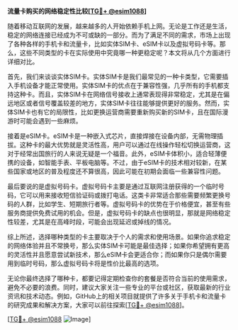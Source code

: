 **流量卡购买的网络稳定性比较[[TG💪+ @esim1088](https://t.me/s/esim1088)]**

随着移动互联网的发展，越来越多的人开始依赖手机上网。无论是工作还是生活，稳定的网络连接已经成为不可或缺的一部分。而为了满足不同的需求，市场上出现了各种各样的手机卡和流量卡，比如实体SIM卡、eSIM卡以及虚拟号码卡等。那么，这些不同类型的卡在实际使用中究竟哪一种更稳定呢？本文将从几个方面进行详细对比。

首先，我们来谈谈实体SIM卡。实体SIM卡是我们最常见的一种卡类型，它需要插入手机设备才能正常使用。实体SIM卡的优点在于兼容性强，几乎所有的手机都支持这种卡。而且，实体SIM卡在网络信号接收上通常表现得非常稳定，尤其是在偏远地区或者信号覆盖较差的地方，实体SIM卡往往能够提供更好的服务。然而，实体SIM卡也有它的局限性，比如更换运营商需要重新购买新的SIM卡，且在国际漫游时可能会遇到一些麻烦。

接着是eSIM卡。eSIM卡是一种嵌入式芯片，直接焊接在设备内部，无需物理插拔。这种卡的最大优势就是灵活性高，用户可以通过在线操作轻松切换运营商，这对于经常出国旅行的人来说无疑是一个福音。此外，eSIM卡体积小，适合轻薄便携的设备，如智能手表、平板电脑等。不过，由于eSIM卡的技术相对较新，在某些国家或地区的普及程度还不算很高，因此可能在初期会面临一些兼容性问题。

最后要说的是虚拟号码卡。虚拟号码卡主要是通过互联网注册获得的一个临时号码，它可以用来接收短信验证码或拨打电话。这类卡非常适合那些需要频繁更换号码的人群，比如学生、短期旅行者等。虚拟号码卡的优势在于价格便宜，甚至有些服务商提供免费试用的机会。但是，虚拟号码卡的缺点也很明显，那就是网络稳定性较差，尤其是在高峰时段，可能会出现延迟或掉线的情况。

综上所述，选择哪种类型的卡主要取决于个人的需求和使用场景。如果你追求稳定的网络体验并且不常换号，那么实体SIM卡可能是最佳选择；如果你希望拥有更高的灵活性并且愿意尝试新技术，那么eSIM卡会更适合你；而如果你只是偶尔需要用到临时号码，那么虚拟号码卡将是性价比最高的选项。

无论你最终选择了哪种卡，都要记得定期检查你的套餐是否符合当前的使用需求，避免不必要的浪费。同时，建议大家关注一些专业的平台或社区，获取最新的行业资讯和技术动态。例如，GitHub上的相关项目就提供了许多关于手机卡和流量卡的研究成果和解决方案，大家可以前往探索[[TG💪+ @esim1088](https://t.me/s/esim1088)]。

[[TG💪+ @esim1088](https://t.me/s/esim1088) ![Image](https://i.postimg.cc/4NQfJmqS/Snipaste-2025-05-13-00-14-12.png)]